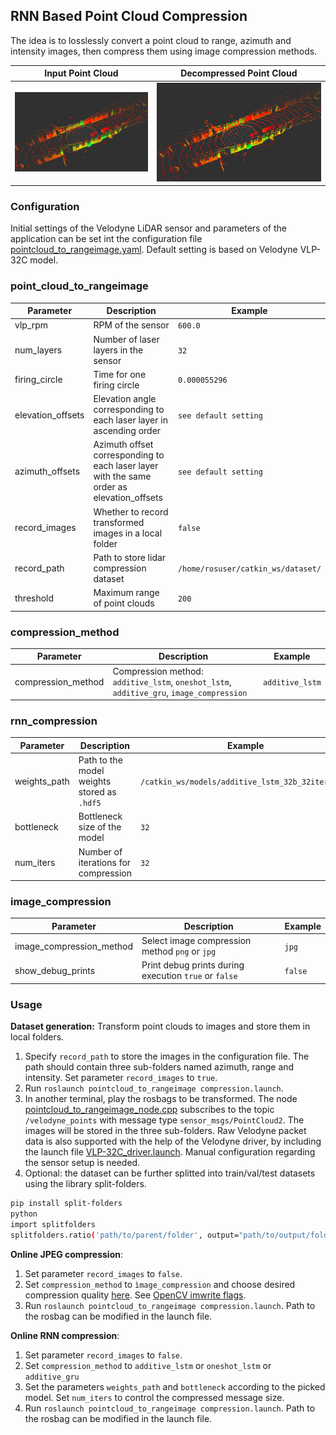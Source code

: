 ## RNN Based Point Cloud Compression

The idea is to losslessly convert  a point cloud to range, azimuth and intensity images,
then compress them using image compression methods.

| Input Point Cloud | Decompressed Point Cloud |
| --- | --- |
| ![](assets/original_point_cloud.png) | ![](assets/decompressed_point_cloud.png) |


### Configuration

Initial settings of the Velodyne LiDAR sensor and parameters of the application can be set int the configuration file
[pointcloud_to_rangeimage.yaml](params/pointcloud_to_rangeimage.yaml).
Default setting is based on Velodyne VLP-32C model.

### point_cloud_to_rangeimage

Parameter | Description | Example
------------ | ------------- | -------------
vlp_rpm | RPM of the sensor | `600.0`
num_layers | Number of laser layers in the sensor | `32`
firing_circle | Time for one firing circle | `0.000055296`
elevation_offsets | Elevation angle corresponding to each laser layer in ascending order | `see default setting`
azimuth_offsets | Azimuth offset corresponding to each laser layer with the same order as elevation_offsets | `see default setting`
record_images | Whether to record transformed images in a local folder | `false`
record_path | Path to store lidar compression dataset | `/home/rosuser/catkin_ws/dataset/`
threshold | Maximum range of point clouds | `200`

### compression_method
Parameter | Description | Example
------------ | ------------- | -------------
compression_method | Compression method: `additive_lstm`, `oneshot_lstm`, `additive_gru`, `image_compression` | `additive_lstm`

### rnn_compression
Parameter | Description | Example
------------ | ------------- | -------------
weights_path | Path to the model weights stored as `.hdf5` | `/catkin_ws/models/additive_lstm_32b_32iter.hdf5`
bottleneck | Bottleneck size of the model | `32`
num_iters | Number of iterations for compression | `32`

###  image_compression
Parameter | Description | Example
------------ | ------------- | -------------
image_compression_method | Select image compression method `png` or `jpg` | `jpg`
show_debug_prints | Print debug prints during execution `true` or `false` | `false`

### Usage

**Dataset generation:** Transform point clouds to images and store them in local folders. 
1. Specify `record_path` to store the images in the configuration file. 
The path should contain three sub-folders named azimuth, range and intensity. Set parameter `record_images` to `true`.
2. Run ```roslaunch pointcloud_to_rangeimage compression.launch```.
3. In another terminal, play the rosbags to be transformed. 
The node [pointcloud_to_rangeimage_node.cpp](src/pointcloud_to_rangeimage_node.cpp) subscribes to the topic `/velodyne_points` with message type `sensor_msgs/PointCloud2`. 
The images will be stored in  the three sub-folders. Raw Velodyne packet data is also supported with the help of the 
Velodyne driver, by including the launch file [VLP-32C_driver.launch](launch/VLP-32C_driver.launch). Manual configuration regarding the sensor setup is needed.
4. Optional: the dataset can be further splitted into train/val/test datasets using the library split-folders.
```bash
pip install split-folders
python
import splitfolders
splitfolders.ratio('path/to/parent/folder', output="path/to/output/folder", seed=1337, ratio=(.8, 0.1,0.1))
```

**Online JPEG compression**: 
1. Set parameter `record_images` to `false`. 
2. Set `compression_method` to `ìmage_compression` and choose desired compression quality [here](src/architectures/image_compression.py). See [OpenCV imwrite flags](https://docs.opencv.org/4.5.3/d8/d6a/group__imgcodecs__flags.html#ga292d81be8d76901bff7988d18d2b42ac).
3. Run ```roslaunch pointcloud_to_rangeimage compression.launch```. Path to the rosbag can be modified in the launch file.

**Online RNN compression**: 
1. Set parameter `record_images` to `false`.
2. Set `compression_method` to `additive_lstm` or `oneshot_lstm` or `additive_gru`
3. Set the parameters `weights_path` and `bottleneck` according to the picked model. Set `num_iters` to 
control the compressed message size.
4. Run `roslaunch pointcloud_to_rangeimage compression.launch`. Path to the rosbag can be modified in the launch file.
